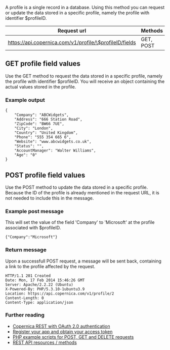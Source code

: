 A profile is a single record in a database. Using this method you can
request or update the data stored in a specific profile, namely the
profile with identifier \$profileID.

| Request url | Methods | Parameters |
| --- | --- | --- |
| https://api.copernica.com/v1/profile/\$profileID/fields | GET, POST | none |

GET profile field values
------------------------

Use the GET method to request the data stored in a specific profile,
namely the profile with identifier \$profileID. You will receive an
object containing the actual values stored in the profile.

### Example output

```
{
    "Company": "ABCWidgets",
    "Address": "666 Station Road",
    "ZipCode": "BW66 7UE",
    "City": "London",
    "Country": "United Kingdom",
    "Phone": "555 354 665 6",
    "Website": "www.abcwidgets.co.uk",
    "Status": "",
    "AccountManager": "Walter Williams",
    "Age": "0"
}
```

POST profile field values
-------------------------

Use the POST method to update the data stored in a specific profile.
Because the ID of the profile is already mentioned in the request URL,
it is not needed to include this in the message.

### Example post message

This will set the value of the field 'Company' to 'Microsoft' at the
profile associated with \$profileID.

```
{"Company":"Microsoft"}
```

### Return message

Upon a successfull POST request, a message will be sent back, containing
a link to the profile affected by the request.

```
HTTP/1.1 201 Created
Date: Mon, 17 Feb 2014 15:46:26 GMT
Server: Apache/2.2.22 (Ubuntu)
X-Powered-By: PHP/5.3.10-1ubuntu3.9
Location: https://api.copernica.com/v1/profile/2
Content-Length: 0
Content-Type: application/json
```

### Further reading

-   [Copernica REST with OAuth 2.0
    authentication](./setting-up-copernica-rest-service.md)
-   [Register your app and obtain your access
    token](./register-your-app-on-copernica-com.md)
-   [PHP example scripts for POST, GET and DELETE
    requests](./example-get-post-and-delete-requests.md)
-   [REST API resources / methods](./the-copernica-rest-api.md)

